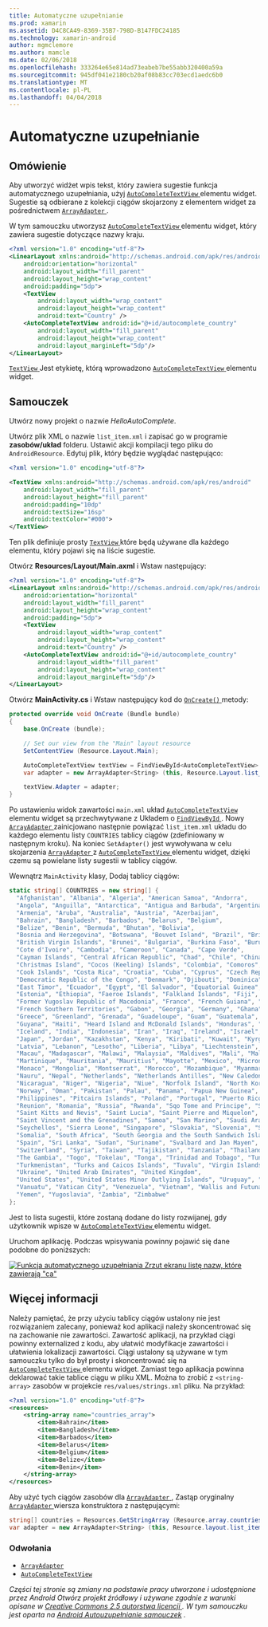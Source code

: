 ```yaml
---
title: Automatyczne uzupełnianie
ms.prod: xamarin
ms.assetid: D4C8CA49-8369-35B7-798D-B147FDC24185
ms.technology: xamarin-android
author: mgmclemore
ms.author: mamcle
ms.date: 02/06/2018
ms.openlocfilehash: 333264e65e814ad73eabeb7be55abb320400a59a
ms.sourcegitcommit: 945df041e2180cb20af08b83cc703ecd1aedc6b0
ms.translationtype: MT
ms.contentlocale: pl-PL
ms.lasthandoff: 04/04/2018
---
```

# <a name="auto-complete"></a>Automatyczne uzupełnianie


## <a name="overview"></a>Omówienie

Aby utworzyć widżet wpis tekst, który zawiera sugestie funkcja automatycznego uzupełniania, użyj [ `AutoCompleteTextView` ](https://developer.xamarin.com/api/type/Android.Widget.AutoCompleteTextView/) elementu widget. Sugestie są odbierane z kolekcji ciągów skojarzony z elementem widget za pośrednictwem [ `ArrayAdapter` ](https://developer.xamarin.com/api/type/Android.Widget.ArrayAdapter/).

W tym samouczku utworzysz [ `AutoCompleteTextView` ](https://developer.xamarin.com/api/type/Android.Widget.AutoCompleteTextView/) elementu widget, który zawiera sugestie dotyczące nazwy kraju.

```xml
<?xml version="1.0" encoding="utf-8"?>
<LinearLayout xmlns:android="http://schemas.android.com/apk/res/android"
    android:orientation="horizontal"
    android:layout_width="fill_parent"
    android:layout_height="wrap_content"
    android:padding="5dp">
    <TextView
        android:layout_width="wrap_content"
        android:layout_height="wrap_content"
        android:text="Country" />
    <AutoCompleteTextView android:id="@+id/autocomplete_country"
        android:layout_width="fill_parent"
        android:layout_height="wrap_content"
        android:layout_marginLeft="5dp"/>
</LinearLayout>
```

[ `TextView` ](https://developer.xamarin.com/api/type/Android.Widget.TextView/) Jest etykietę, którą wprowadzono [ `AutoCompleteTextView` ](https://developer.xamarin.com/api/type/Android.Widget.AutoCompleteTextView/) elementu widget.


## <a name="tutorial"></a>Samouczek

Utwórz nowy projekt o nazwie *HelloAutoComplete*.

Utwórz plik XML o nazwie `list_item.xml` i zapisać go w programie **zasobów/układ** folderu. Ustawić akcji kompilacji tego pliku do `AndroidResource`. Edytuj plik, który będzie wyglądać następująco:

```xml
<?xml version="1.0" encoding="utf-8"?>

<TextView xmlns:android="http://schemas.android.com/apk/res/android"
    android:layout_width="fill_parent"
    android:layout_height="fill_parent"
    android:padding="10dp"
    android:textSize="16sp"
    android:textColor="#000">
</TextView>
```

Ten plik definiuje prosty [ `TextView` ](https://developer.xamarin.com/api/type/Android.Widget.TextView/) które będą używane dla każdego elementu, który pojawi się na liście sugestie.

Otwórz **Resources/Layout/Main.axml** i Wstaw następujący:

```xml
<?xml version="1.0" encoding="utf-8"?>
<LinearLayout xmlns:android="http://schemas.android.com/apk/res/android"
    android:orientation="horizontal"
    android:layout_width="fill_parent"
    android:layout_height="wrap_content"
    android:padding="5dp">
    <TextView
        android:layout_width="wrap_content"
        android:layout_height="wrap_content"
        android:text="Country" />
    <AutoCompleteTextView android:id="@+id/autocomplete_country"
        android:layout_width="fill_parent"
        android:layout_height="wrap_content"
        android:layout_marginLeft="5dp"/>
</LinearLayout>
```

Otwórz **MainActivity.cs** i Wstaw następujący kod do [ `OnCreate()` ](https://developer.xamarin.com/api/member/Android.App.Activity.OnCreate/(Android.OS.Bundle)) metody:

```csharp
protected override void OnCreate (Bundle bundle)
{
    base.OnCreate (bundle);

    // Set our view from the "Main" layout resource
    SetContentView (Resource.Layout.Main);

    AutoCompleteTextView textView = FindViewById<AutoCompleteTextView> (Resource.Id.autocomplete_country);
    var adapter = new ArrayAdapter<String> (this, Resource.Layout.list_item, COUNTRIES);

    textView.Adapter = adapter;
}
```

Po ustawieniu widok zawartości `main.xml` układ [ `AutoCompleteTextView` ](https://developer.xamarin.com/api/type/Android.Widget.AutoCompleteTextView/) elementu widget są przechwytywane z Układem o [ `FindViewById` ](https://developer.xamarin.com/api/member/Android.App.Activity.FindViewById/). Nowy [ `ArrayAdapter` ](https://developer.xamarin.com/api/type/Android.Widget.ArrayAdapter/) zainicjowano następnie powiązać `list_item.xml` układu do każdego elementu listy `COUNTRIES` tablicy ciągów (zdefiniowany w następnym kroku). Na koniec `SetAdapter()` jest wywoływana w celu skojarzenia [ `ArrayAdapter` ](https://developer.xamarin.com/api/type/Android.Widget.ArrayAdapter/) z [ `AutoCompleteTextView` ](https://developer.xamarin.com/api/type/Android.Widget.AutoCompleteTextView/) elementu widget, dzięki czemu są powielane listy sugestii w tablicy ciągów.

Wewnątrz `MainActivity` klasy, Dodaj tablicy ciągów:

```csharp
static string[] COUNTRIES = new string[] {
  "Afghanistan", "Albania", "Algeria", "American Samoa", "Andorra",
  "Angola", "Anguilla", "Antarctica", "Antigua and Barbuda", "Argentina",
  "Armenia", "Aruba", "Australia", "Austria", "Azerbaijan",
  "Bahrain", "Bangladesh", "Barbados", "Belarus", "Belgium",
  "Belize", "Benin", "Bermuda", "Bhutan", "Bolivia",
  "Bosnia and Herzegovina", "Botswana", "Bouvet Island", "Brazil", "British Indian Ocean Territory",
  "British Virgin Islands", "Brunei", "Bulgaria", "Burkina Faso", "Burundi",
  "Cote d'Ivoire", "Cambodia", "Cameroon", "Canada", "Cape Verde",
  "Cayman Islands", "Central African Republic", "Chad", "Chile", "China",
  "Christmas Island", "Cocos (Keeling) Islands", "Colombia", "Comoros", "Congo",
  "Cook Islands", "Costa Rica", "Croatia", "Cuba", "Cyprus", "Czech Republic",
  "Democratic Republic of the Congo", "Denmark", "Djibouti", "Dominica", "Dominican Republic",
  "East Timor", "Ecuador", "Egypt", "El Salvador", "Equatorial Guinea", "Eritrea",
  "Estonia", "Ethiopia", "Faeroe Islands", "Falkland Islands", "Fiji", "Finland",
  "Former Yugoslav Republic of Macedonia", "France", "French Guiana", "French Polynesia",
  "French Southern Territories", "Gabon", "Georgia", "Germany", "Ghana", "Gibraltar",
  "Greece", "Greenland", "Grenada", "Guadeloupe", "Guam", "Guatemala", "Guinea", "Guinea-Bissau",
  "Guyana", "Haiti", "Heard Island and McDonald Islands", "Honduras", "Hong Kong", "Hungary",
  "Iceland", "India", "Indonesia", "Iran", "Iraq", "Ireland", "Israel", "Italy", "Jamaica",
  "Japan", "Jordan", "Kazakhstan", "Kenya", "Kiribati", "Kuwait", "Kyrgyzstan", "Laos",
  "Latvia", "Lebanon", "Lesotho", "Liberia", "Libya", "Liechtenstein", "Lithuania", "Luxembourg",
  "Macau", "Madagascar", "Malawi", "Malaysia", "Maldives", "Mali", "Malta", "Marshall Islands",
  "Martinique", "Mauritania", "Mauritius", "Mayotte", "Mexico", "Micronesia", "Moldova",
  "Monaco", "Mongolia", "Montserrat", "Morocco", "Mozambique", "Myanmar", "Namibia",
  "Nauru", "Nepal", "Netherlands", "Netherlands Antilles", "New Caledonia", "New Zealand",
  "Nicaragua", "Niger", "Nigeria", "Niue", "Norfolk Island", "North Korea", "Northern Marianas",
  "Norway", "Oman", "Pakistan", "Palau", "Panama", "Papua New Guinea", "Paraguay", "Peru",
  "Philippines", "Pitcairn Islands", "Poland", "Portugal", "Puerto Rico", "Qatar",
  "Reunion", "Romania", "Russia", "Rwanda", "Sqo Tome and Principe", "Saint Helena",
  "Saint Kitts and Nevis", "Saint Lucia", "Saint Pierre and Miquelon",
  "Saint Vincent and the Grenadines", "Samoa", "San Marino", "Saudi Arabia", "Senegal",
  "Seychelles", "Sierra Leone", "Singapore", "Slovakia", "Slovenia", "Solomon Islands",
  "Somalia", "South Africa", "South Georgia and the South Sandwich Islands", "South Korea",
  "Spain", "Sri Lanka", "Sudan", "Suriname", "Svalbard and Jan Mayen", "Swaziland", "Sweden",
  "Switzerland", "Syria", "Taiwan", "Tajikistan", "Tanzania", "Thailand", "The Bahamas",
  "The Gambia", "Togo", "Tokelau", "Tonga", "Trinidad and Tobago", "Tunisia", "Turkey",
  "Turkmenistan", "Turks and Caicos Islands", "Tuvalu", "Virgin Islands", "Uganda",
  "Ukraine", "United Arab Emirates", "United Kingdom",
  "United States", "United States Minor Outlying Islands", "Uruguay", "Uzbekistan",
  "Vanuatu", "Vatican City", "Venezuela", "Vietnam", "Wallis and Futuna", "Western Sahara",
  "Yemen", "Yugoslavia", "Zambia", "Zimbabwe"
};
```

Jest to lista sugestii, które zostaną dodane do listy rozwijanej, gdy użytkownik wpisze w [ `AutoCompleteTextView` ](https://developer.xamarin.com/api/type/Android.Widget.AutoCompleteTextView/) elementu widget.

Uruchom aplikację. Podczas wpisywania powinny pojawić się dane podobne do poniższych:

[![Funkcja automatycznego uzupełniania Zrzut ekranu listę nazw, które zawierają "ca"](auto-complete-images/helloautocomplete.png)](auto-complete-images/helloautocomplete.png#lightbox)



## <a name="more-information"></a>Więcej informacji

Należy pamiętać, że przy użyciu tablicy ciągów ustalony nie jest rozwiązaniem zalecany, ponieważ kod aplikacji należy skoncentrować się na zachowanie nie zawartości. Zawartość aplikacji, na przykład ciągi powinny externalized z kodu, aby ułatwić modyfikacje zawartości i ułatwienia lokalizacji zawartości. Ciągi ustalony są używane w tym samouczku tylko do był prosty i skoncentrować się na [ `AutoCompleteTextView` ](https://developer.xamarin.com/api/type/Android.Widget.AutoCompleteTextView/) elementu widget. Zamiast tego aplikacja powinna deklarować takie tablice ciągu w pliku XML. Można to zrobić z `<string-array>` zasobów w projekcie `res/values/strings.xml` pliku. Na przykład:

```xml
<?xml version="1.0" encoding="utf-8"?>
<resources>
    <string-array name="countries_array">
        <item>Bahrain</item>
        <item>Bangladesh</item>
        <item>Barbados</item>
        <item>Belarus</item>
        <item>Belgium</item>
        <item>Belize</item>
        <item>Benin</item>
    </string-array>
</resources>
```

Aby użyć tych ciągów zasobów dla [ `ArrayAdapter` ](https://developer.xamarin.com/api/type/Android.Widget.ArrayAdapter/), Zastąp oryginalny [ `ArrayAdapter` ](https://developer.xamarin.com/api/type/Android.Widget.ArrayAdapter/) wiersza konstruktora z następującymi:

```csharp
string[] countries = Resources.GetStringArray (Resource.array.countries_array);
var adapter = new ArrayAdapter<String> (this, Resource.layout.list_item, countries);
```


### <a name="references"></a>Odwołania

-   [`ArrayAdapter`](https://developer.xamarin.com/api/type/Android.Widget.ArrayAdapter/)
-   [`AutoCompleteTextView`](https://developer.xamarin.com/api/type/Android.Widget.AutoCompleteTextView/)

*Części tej stronie są zmiany na podstawie pracy utworzone i udostępnione przez Android Otwórz projekt źródłowy i używane zgodnie z warunki opisane w* 
 [ *Creative Commons 2.5 autorstwa licencji* ](http://creativecommons.org/licenses/by/2.5/) *. W tym samouczku jest oparta na* 
 [ *Android Autouzupełnianie samouczek*](http://developer.android.com/resources/tutorials/views/hello-autocomplete.html)
*.*
